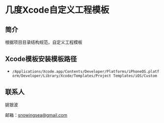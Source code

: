 几度Xcode自定义工程模板
==========================
简介
--------------------------
根据项目目录结构规范，自定义工程模板

Xcode模板安装模板路径
--------------------------
* `/Applications/Xcode.app/Contents/Developer/Platforms/iPhoneOS.platform/Developer/Library/Xcode/Templates/Project Templates/iOS/Custom`

联系人
--------------------------
姚银波

邮箱：[snowingsea@gmail.com](mailto:snowingsea@gmail.com)
